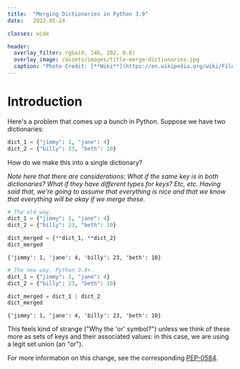 ```yaml
---
title:  "Merging Dictionaries in Python 3.9"
date:   2022-05-24

classes: wide

header:
  overlay_filter: rgba(0, 146, 202, 0.8)
  overlay_image: /assets/images/title-merge-dictionaries.jpg
  caption: "Photo Credit: [**Wiki**](https://en.wikipedia.org/wiki/File:Escribano.jpg)"
---
```

# Introduction

Here's a problem that comes up a bunch in Python.  Suppose we have two dictionaries:

```python
dict_1 = {"jimmy": 1, "jane": 4}
dict_2 = {"billy": 23, "beth": 10}
```
How do we make this into a single dictionary?

_Note here that there are considerations: What if the same key is in both dictionaries?  What if they have different types for keys?  Etc, etc.  Having said that, we're going to assume that everything is nice and that we know that everything will be okay if we merge these._


```python
# The old way.
dict_1 = {"jimmy": 1, "jane": 4}
dict_2 = {"billy": 23, "beth": 10}

dict_merged = {**dict_1, **dict_2}
dict_merged
```




    {'jimmy': 1, 'jane': 4, 'billy': 23, 'beth': 10}




```python
# The new way, Python 3.9+.
dict_1 = {"jimmy": 1, "jane": 4}
dict_2 = {"billy": 23, "beth": 10}

dict_merged = dict_1 | dict_2
dict_merged
```




    {'jimmy': 1, 'jane': 4, 'billy': 23, 'beth': 10}


This feels kind of strange ("Why the 'or' symbol?") unless we think of these more as sets of keys and their associated values: in this case, we are using a legit set union (an "or").  

For more information on this change, see the corresponding [PEP-0584](https://peps.python.org/pep-0584/).